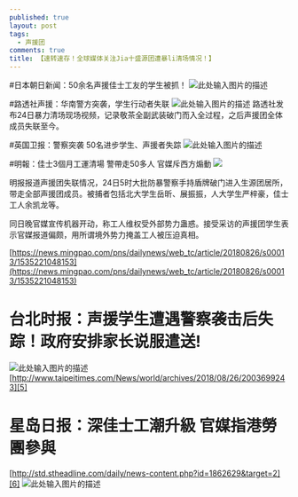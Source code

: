 ```yaml
---
published: true
layout: post
tags:
  - 声援团
comments: true
title: 【速转速存！全球媒体关注Jia十盛源团遭暴li清场情况！】
---
```


#日本朝日新闻：50余名声援佳士工友的学生被抓！
![此处输入图片的描述][1]

#路透社声援：华南警方突袭，学生行动者失联
![此处输入图片的描述][2]
路透社发布24日暴力清场现场视频，记录敬茶全副武装破门而入全过程，之后声援团全体成员失联至今。

#英国卫报：警察突袭 50名进步学生、声援者失踪
![此处输入图片的描述][3]

#明報：佳士3個月工運清場 警帶走50多人 官媒斥西方煽動 
![](https://photo.ishield.cn/pic/5b8254da9dc6d618c077b2b4)

明报报道声援团失联情况，24日5时大批防暴警察手持盾牌破门进入生源团居所，带走全部声援团成员。被捕者包括北大学生岳昕、展振振，人大学生严梓豪，佳士工人余凯龙等。

同日晚官媒宣传机器开动，称工人维权受外部势力蛊惑。接受采访的声援团学生表示官媒报道偏颇，用所谓境外势力掩盖工人被压迫真相。

[https://news.mingpao.com/pns/dailynews/web_tc/article/20180826/s00013/1535221048153](https://news.mingpao.com/pns/dailynews/web_tc/article/20180826/s00013/1535221048153)

# 台北时报：声援学生遭遇警察袭击后失踪！政府安排家长说服遣送!
![此处输入图片的描述][4]
[http://www.taipeitimes.com/News/world/archives/2018/08/26/2003699243][5]


# 星岛日报：深佳士工潮升級 官媒指港勞團參與
[http://std.stheadline.com/daily/news-content.php?id=1862629&target=2][6]
![此处输入图片的描述][7]


  [1]: https://photo.ishield.cn/pic/5b8263689dc6d6533b592660
  [2]: https://photo.ishield.cn/pic/5b8264529dc6d6533b592661
  [3]: https://photo.ishield.cn/pic/5b8269ce9dc6d6533b59266d
  [4]: https://photo.ishield.cn/pic/5b825d349dc6d6533b59265f
  [5]: http://www.taipeitimes.com/News/world/archives/2018/08/26/2003699243
  [6]: http://std.stheadline.com/daily/news-content.php?id=1862629&target=2
  [7]: https://photo.ishield.cn/pic/5b825c249dc6d6533b59265e
